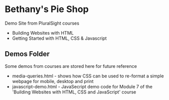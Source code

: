 # Bethany's Pie Shop
Demo Site from PluralSight courses 
- Building Websites with HTML
- Getting Started with HTML, CSS & Javascript

## Demos Folder
Some demos from courses are stored here for future reference
- media-queries.html - shows how CSS can be used to re-format a simple webpage for mobile, desktop and print
- javascript-demo.html - JavaSecript demo code for Module 7 of the 'Building Websites with HTML, CSS and JavaScript' course
